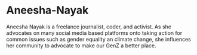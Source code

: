 # Aneesha-Nayak
Aneesha Nayak is a freelance journalist, coder, and activist. As she advocates on many social media based platforms onto taking action for common issues such as gender equality an climate change, she influences her community to advocate to make our GenZ a better place.
